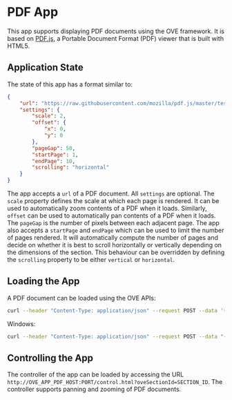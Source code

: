 # PDF App

This app supports displaying PDF documents using the OVE framework. It is based on [PDF.js](https://github.com/mozilla/pdf.js), a Portable Document Format (PDF) viewer that is built with HTML5.

## Application State

The state of this app has a format similar to:

```json
{
    "url": "https://raw.githubusercontent.com/mozilla/pdf.js/master/test/pdfs/TAMReview.pdf",
    "settings": {
        "scale": 2,
        "offset": {
            "x": 0,
            "y": 0
        },
        "pageGap": 50,
        "startPage": 1,
        "endPage": 10,
        "scrolling": "horizontal"
    }
}
```

The app accepts a `url` of a PDF document. All `settings` are optional. The `scale` property defines the scale at which each page is rendered. It can be used to automatically zoom contents of a PDF when it loads. Similarly, `offset` can be used to automatically pan contents of a PDF when it loads. The `pageGap` is the number of pixels between each adjacent page. The app also accepts a `startPage` and `endPage` which can be used to limit the number of pages rendered. It will automatically compute the number of pages and decide on whether it is best to scroll horizontally or vertically depending on the dimensions of the section. This behaviour can be overridden by defining the `scrolling` property to be either `vertical` or `horizontal`.

## Loading the App

A PDF document can be loaded using the OVE APIs:

```sh
curl --header "Content-Type: application/json" --request POST --data '{"app": {"url": "http://OVE_APP_PDF_HOST:PORT","states": {"load": {"url": "https://raw.githubusercontent.com/mozilla/pdf.js/master/test/pdfs/TAMReview.pdf"}}}, "space": "OVE_SPACE", "h": 500, "w": 500, "y": 0, "x": 0}' http://OVE_CORE_HOST:PORT/section
```

Windows:

```sh
curl --header "Content-Type: application/json" --request POST --data "{\"app\": {\"url\": \"http://OVE_APP_PDF_HOST:PORT\", \"states\": {\"load\": {\"url\": \"https://raw.githubusercontent.com/mozilla/pdf.js/master/test/pdfs/TAMReview.pdf\"}}}, \"space\": \"OVE_SPACE\", \"h\": 500, \"w\": 500, \"y\": 0, \"x\": 0}" http://OVE_CORE_HOST:PORT/section
```

## Controlling the App

The controller of the app can be loaded by accessing the URL `http://OVE_APP_PDF_HOST:PORT/control.html?oveSectionId=SECTION_ID`. The controller supports panning and zooming of PDF documents.
